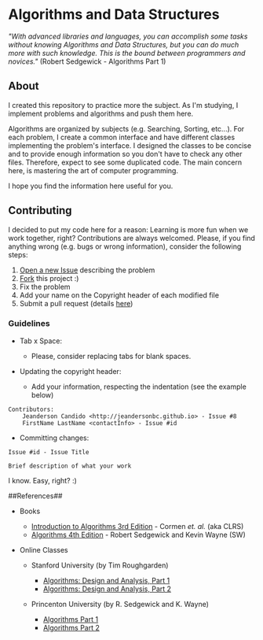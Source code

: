Algorithms and Data Structures
==============================

*"With advanced libraries and languages, you can accomplish some tasks without knowing Algorithms and Data Structures, but you can do much more with such knowledge. This is the bound between programmers and novices."* (Robert Sedgewick - Algorithms Part 1)

## About
I created this repository to practice more the subject. As I'm studying, I implement problems and algorithms and push them here.

Algorithms are organized by subjects (e.g. Searching, Sorting, etc...). For each problem, I create a common interface and have
different classes implementing the problem's interface. I designed the classes to be concise and to provide enough information
so you don't have to check any other files. Therefore, expect to see some duplicated code. The main concern here, is mastering
the art of computer programming.

I hope you find the information here useful for you.

## Contributing
I decided to put my code here for a reason: Learning is more fun when we work together, right? Contributions are always
welcomed. Please, if you find anything wrong (e.g. bugs or wrong information), consider the following steps:

1. [Open a new Issue](https://github.com/jeandersonbc/algorithms-and-ds/issues/new) describing the problem
2. [Fork](https://github.com/jeandersonbc/algorithms-and-ds/fork) this project :)
3. Fix the problem
4. Add your name on the Copyright header of each modified file
5. Submit a pull request (details [here](https://help.github.com/articles/using-pull-requests/#sending-the-pull-request))

### Guidelines

* Tab x Space:
  * Please, consider replacing tabs for blank spaces.

* Updating the copyright header:
  * Add your information, respecting the indentation (see the example below)
```
Contributors:
    Jeanderson Candido <http://jeandersonbc.github.io> - Issue #8
    FirstName LastName <contactInfo> - Issue #id
```
* Committing changes:
```
Issue #id - Issue Title

Brief description of what your work
```

I know. Easy, right? :)

##References##
* Books

  * [Introduction to Algorithms 3rd Edition]() - Cormen *et. al.* (aka CLRS)
  * [Algorithms 4th Edition]() - Robert Sedgewick and Kevin Wayne (SW)

* Online Classes

  * Stanford University (by Tim Roughgarden)
    * [Algorithms: Design and Analysis, Part 1](https://www.coursera.org/course/algo)
    * [Algorithms: Design and Analysis, Part 2](https://www.coursera.org/course/algo2)

  * Princenton University (by R. Sedgewick and K. Wayne)
    * [Algorithms Part 1](https://www.coursera.org/course/algs4partI)
    * [Algorithms Part 2](https://www.coursera.org/course/algs4partII)
